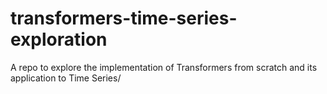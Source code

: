 # transformers-time-series-exploration
A repo to explore the implementation of Transformers from scratch and its application to Time Series/
